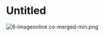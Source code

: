 # Untitled

![6-imageonline.co-merged-min.png](Untitled%20c1424bfb988f40669015aaf809365cc6/6-imageonline.co-merged-min.png)